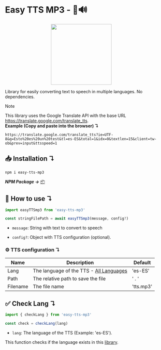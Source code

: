 # Easy TTS MP3 - 📄🔊

<div align="center">
  <img width="200"
    src="https://i.imgur.com/xcD15Fw.png">
</div>

Library for easily converting text to speech in multiple languages. No dependencies.

> [!NOTE]
> This library uses the Google Translate API with the base URL https://translate.google.com/translate_tts. <br> __Example (Copy and paste into the browser) ↴__ 
> ```
> https://translate.google.com/translate_tts?ie=UTF-8&q=Esto%20es%20un%20test&tl=es-ES&total=1&idx=0&textlen=15&client=tw-ob&prev=input&ttsspeed=1
>``` 

## 📥 Installation  ↴
```
npm i easy-tts-mp3
```
***NPM Package →*** [📦](https://www.npmjs.com/package/easy-tts-mp3)

## 🤔  How to use ↴
```js
import easyTTSmp3 from 'easy-tts-mp3'

const stringFilePath = await easyTTSmp3(message, config?)
```

- `message`: String with text to convert to speech

- `config?`: Object with TTS configuration (optional).

### ⚙️ TTS configuration ↴

|Name|Description|Default|
|-----|-------|-------|
|Lang|The language of the TTS - [All Languages](https://cloud.google.com/speech-to-text/docs/speech-to-text-supported-languages]) | 'es-ES' |
|Path|The relative path to save the file| ' . ' |
|Filename|The file name| 'tts.mp3' |

## ✅ Check Lang ↴
```js
import { checkLang } from 'easy-tts-mp3'

const check = checkLang(lang)
```

- `lang`: The language of the TTS (Example: 'es-ES').

This function checks if the language exists in this [library](https://github.com/gamboavalentin/easy-tts-mp3/blob/main/src/utils/lang.js).